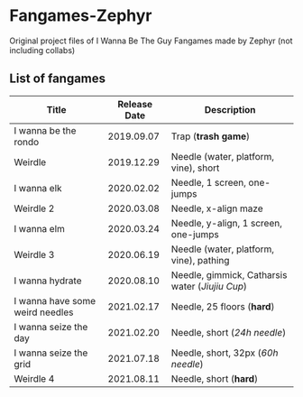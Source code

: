 # Fangames-Zephyr
Original project files of I Wanna Be The Guy Fangames made by Zephyr (not including collabs)

## List of fangames
| Title                           | Release Date | Description                                     |
| ------------------------------- | ------------ | ----------------------------------------------- |
| I wanna be the rondo            | 2019.09.07   | Trap (**trash game**)                           |
| Weirdle                         | 2019.12.29   | Needle (water, platform, vine), short           |
| I wanna elk                     | 2020.02.02   | Needle, 1 screen, one-jumps                     |
| Weirdle 2                       | 2020.03.08   | Needle, x-align maze                            |
| I wanna elm                     | 2020.03.24   | Needle, y-align, 1 screen, one-jumps            |
| Weirdle 3                       | 2020.06.19   | Needle (water, platform, vine), pathing         |
| I wanna hydrate                 | 2020.08.10   | Needle, gimmick, Catharsis water (*Jiujiu Cup*) |
| I wanna have some weird needles | 2021.02.17   | Needle, 25 floors (**hard**)                    |
| I wanna seize the day           | 2021.02.20   | Needle, short (*24h needle*)                    |
| I wanna seize the grid          | 2021.07.18   | Needle, short, 32px (*60h needle*)              |
| Weirdle 4                       | 2021.08.11   | Needle, short (**hard**)                        |
